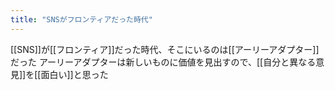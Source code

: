 ```yaml
---
title: "SNSがフロンティアだった時代"
---
```


[[SNS]]が[[フロンティア]]だった時代、そこにいるのは[[アーリーアダプター]]だった
アーリーアダプターは新しいものに価値を見出すので、[[自分と異なる意見]]を[[面白い]]と思った

